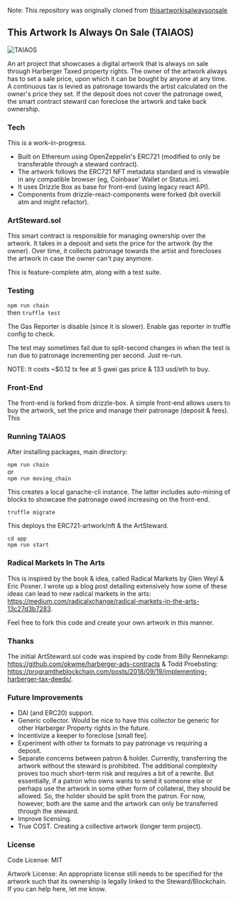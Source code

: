 Note: This repository was originally cloned from [thisartworkisalwaysonsale](https://github.com/simondlr/thisartworkisalwaysonsale)

## This Artwork Is Always On Sale (TAIAOS)

![TAIAOS](https://raw.githubusercontent.com/simondlr/thisartworkisalwaysonsale/master/app/src/components/TAIAOS4.png)

An art project that showcases a digital artwork that is always on sale through Harberger Taxed property rights. The owner of the artwork always has to set a sale price, upon which it can be bought by anyone at any time. A continuous tax is levied as patronage towards the artist calculated on the owner's price they set. If the deposit does not cover the patronage owed, the smart contract steward can foreclose the artwork and take back ownership.

### Tech

This is a work-in-progress.

- Built on Ethereum using OpenZeppelin's ERC721 (modified to only be transferable through a steward contract).
- The artwork follows the ERC721 NFT metadata standard and is viewable in any compatible browser (eg, Coinbase' Wallet or Status.im).
- It uses Drizzle Box as base for front-end (using legacy react API).
- Components from drizzle-react-components were forked (bit overkill atm and might refactor).

### ArtSteward.sol

This smart contract is responsible for managing ownership over the artwork. It takes in a deposit and sets the price for the artwork (by the owner). Over time, it collects patronage towards the artist and forecloses the artwork in case the owner can't pay anymore.

This is feature-complete atm, along with a test suite.

### Testing

`npm run chain`  
then
`truffle test`

The Gas Reporter is disable (since it is slower). Enable gas reporter in truffle config to check.

The test may sometimes fail due to split-second changes in when the test is run due to patronage incrementing per second.
Just re-run.

NOTE: It costs ~$0.12 tx fee at 5 gwei gas price & 133 usd/eth to buy. 

### Front-End

The front-end is forked from drizzle-box. A simple front-end allows users to buy the artwork, set the price and manage their patronage (deposit & fees). This

### Running TAIAOS

After installing packages, main directory:

`npm run chain`  
or  
`npm run moving_chain`  

This creates a local ganache-cli instance. The latter includes auto-mining of blocks to showcase the patronage owed increasing on the front-end.

`truffle migrate`

This deploys the ERC721-artwork/nft & the ArtSteward.

`cd app`  
`npm run start`  

### Radical Markets In The Arts

This is inspired by the book & idea, called Radical Markets by Glen Weyl & Eric Posner. I wrote up a blog post detailing extensively how some of these ideas can lead to new radical markets in the arts: https://medium.com/radicalxchange/radical-markets-in-the-arts-13c27d3b7283.

Feel free to fork this code and create your own artwork in this manner.

### Thanks

The initial ArtSteward.sol code was inspired by code from Billy Rennekamp: https://github.com/okwme/harberger-ads-contracts & Todd Proebsting: https://programtheblockchain.com/posts/2018/09/19/implementing-harberger-tax-deeds/.

### Future  Improvements

- DAI (and ERC20) support.
- Generic collector. Would be nice to have this collector be generic for other Harberger Property rights in the future.
- Incentivize a keeper to foreclose [small fee].
- Experiment with other tx formats to pay patronage vs requiring a deposit.
- Separate concerns between patron & holder. Currently, transferring the artwork without the steward is prohibited. The additional complexity proves too much short-term risk and requires a bit of a rewrite. But essentially, if a patron who owns wants to send it someone else or perhaps use the artwork in some other form of collateral, they should be allowed. So, the holder should be split from the patron. For now, however, both are the same and the artwork can only be transferred through the steward.
- Improve licensing.
- True COST. Creating a collective artwork (longer term project).

### License

Code License:
MIT

Artwork License:
An appropriate license still needs to be specified for the artwork such that its ownership is legally linked to the Steward/Blockchain. If you can help here, let me know.
